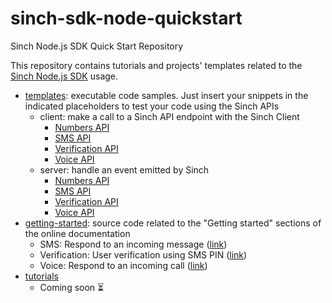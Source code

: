 # sinch-sdk-node-quickstart

Sinch Node.js SDK Quick Start Repository

This repository contains tutorials and projects' templates related to the [Sinch Node.js SDK](https://github.com/sinch/sinch-sdk-node) usage.
  - [templates](./templates): executable code samples. Just insert your snippets in the indicated placeholders to test your code using the Sinch APIs
    - client: make a call to a Sinch API endpoint with the Sinch Client
      - [Numbers API](./templates/client/src/numbers)
      - [SMS API](./templates/client/src/sms)
      - [Verification API](./templates/client/src/verification)
      - [Voice API](./templates/client/src/voice)
    - server: handle an event emitted by Sinch
      - [Numbers API](./templates/server/src/numbers)
      - [SMS API](./templates/server/src/sms)
      - [Verification API](./templates/server/src/verification)
      - [Voice API](./templates/server/src/voice)
  - [getting-started](./getting-started): source code related to the "Getting started" sections of the online documentation
    - SMS: Respond to an incoming message ([link](https://developers.sinch.com/docs/sms/getting-started/node-sdk/handle-incoming/))
    - Verification: User verification using SMS PIN ([link](https://developers.sinch.com/docs/verification/getting-started/node-sdk/sms-verification/))
    - Voice: Respond to an incoming call ([link](https://developers.sinch.com/docs/voice/getting-started/node-sdk/incoming-call/))
  - [tutorials](./tutorials)
    - Coming soon ⏳
